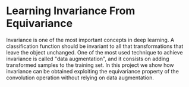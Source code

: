 # Learning Invariance From Equivariance
Invariance is one of the most important concepts in deep learning. A classification function should be invariant to all that transformations that leave the object unchanged. One of the most used technique to achieve invariance is called "data augmentation", and it consists on adding transformed samples to the training set. In this project we show how invariance can be obtained exploiting the equivariance property of the convolution operation without relying on data augmentation.